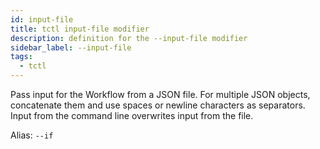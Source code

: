 ```yaml
---
id: input-file
title: tctl input-file modifier
description: definition for the --input-file modifier
sidebar_label: --input-file
tags:
  - tctl
---
```


Pass input for the Workflow from a JSON file.
For multiple JSON objects, concatenate them and use spaces or newline characters as separators.
Input from the command line overwrites input from the file.

Alias: `--if`
